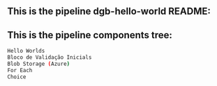 ## This is the pipeline dgb-hello-world README:
## This is the pipeline components tree:
```bash
Hello Worlds
Bloco de Validação Inicials
Blob Storage (Azure)
For Each
Choice
```

